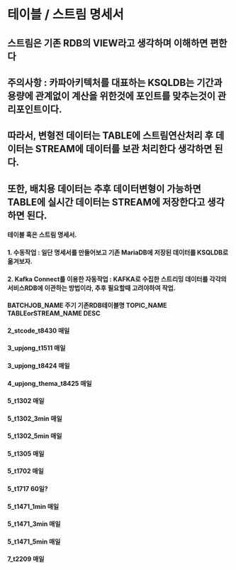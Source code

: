 # 테이블 / 스트림 명세서 
## 스트림은 기존 RDB의 VIEW라고 생각하며 이해하면 편한다
## 주의사항 : 카파아키텍처를 대표하는 KSQLDB는 기간과 용량에 관계없이 계산을 위한것에 포인트를 맞추는것이 관리포인트이다.
## 따라서, 변형전 데이터는 TABLE에 스트림연산처리 후 데이터는 STREAM에 데이터를 보관 처리한다 생각하면 된다.
## 또한, 배치용 데이터는 추후 데이터변형이 가능하면 TABLE에 실시간 데이터는 STREAM에 저장한다고 생각하면 된다.

#### 테이블 혹은 스트림 명세서.
#### 1. 수동작업 : 일단 명세서를 만들어보고 기존 MariaDB에 저장된 데이터를 KSQLDB로 옮겨보자.
#### 2. Kafka Connect를 이용한 자동작업 : KAFKA로 수집한 스트리밍 데이터를 각각의 서비스RDB에 이관하는 방법이라, 추후 필요할때 고려야하여 작업.
#### BATCHJOB_NAME           주기         기존RDB테이블명           TOPIC_NAME         TABLEorSTREAM_NAME          DESC
#### 2_stcode_t8430          매일
#### 3_upjong_t1511          매일
#### 3_upjong_t8424          매일
#### 4_upjong_thema_t8425    매일
#### 5_t1302                 매일
#### 5_t1302_3min            매일
#### 5_t1302_5min            매일
#### 5_t1305                 매일
#### 5_t1702                 매일
#### 5_t1717                 60일?
#### 5_t1471_1min            매일
#### 5_t1471_3min            매일
#### 5_t1471_5min            매일
#### 7_t2209                 매일

